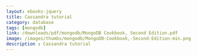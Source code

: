 ```yaml
---
layout: ebooks-jquery
title: Cassandra tutorial
category: database
tags: [mongodb]
link: /downloads/pdf/mongodb/MongoDB Cookbook, Second Edition.pdf 
image: /images/thumbs/mongodb/MongoDB-Cookbook,-Second-Edition-min.png
description : Cassandra tutorial 
---
```












